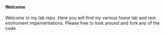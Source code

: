 #### Welcome

Welcome to my lab repo. Here you will find my various home lab and rest enviroment impementations. Please free to look around and fork any of the code

